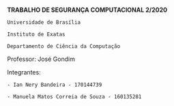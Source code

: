 **TRABALHO DE SEGURANÇA COMPUTACIONAL 2/2020**

    Universidade de Brasília

    Instituto de Exatas

    Departamento de Ciência da Computação


Professor: José Gondim

Integrantes:

    - Ian Nery Bandeira - 170144739

    - Manuela Matos Correia de Souza - 160135281
